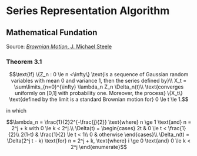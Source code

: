 # Series Representation Algorithm

## Mathematical Fundation
Source: [_Brownian Motion_, J. Michael Steele](https://link.springer.com/chapter/10.1007/978-1-4684-9305-4_3)

### Theorem 3.1
```math
\text{If}  \{Z_n : 0 \le n <\infty\} \text{is a sequence of Gaussian random variables with mean 0 and variance 1, then the series defined by}\\
X_t = \sum\limits_{n=0}^{\infty} \lambda_n Z_n \Delta_n(t)\\
\text{converges uniformly on [0,1] with probability one. Moreover, the process} \{X_t\} \text{defined by the limit is a standard Brownian motion for} 0 \le t \le 1.
```
in which 
```math
\lambda_n = \frac{1}{2}2^{-\frac{j}{2}} \text{where} n \ge 1 \text{and} n = 2^j + k with 0 \le k < 2^j.\\
\Delta(t) = \begin{cases}
2t & 0 \le t < \frac{1}{2}\\
2(1-t) & \frac{1}{2} \le t < 1\\
0 & otherwise
\end{cases}\\
\Delta_n(t) = \Delta(2^j t - k) \text{for} n = 2^j + k, \text{where} i \ge 0 \text{and} 0 \le k < 2^j
\end{enumerate}
```
